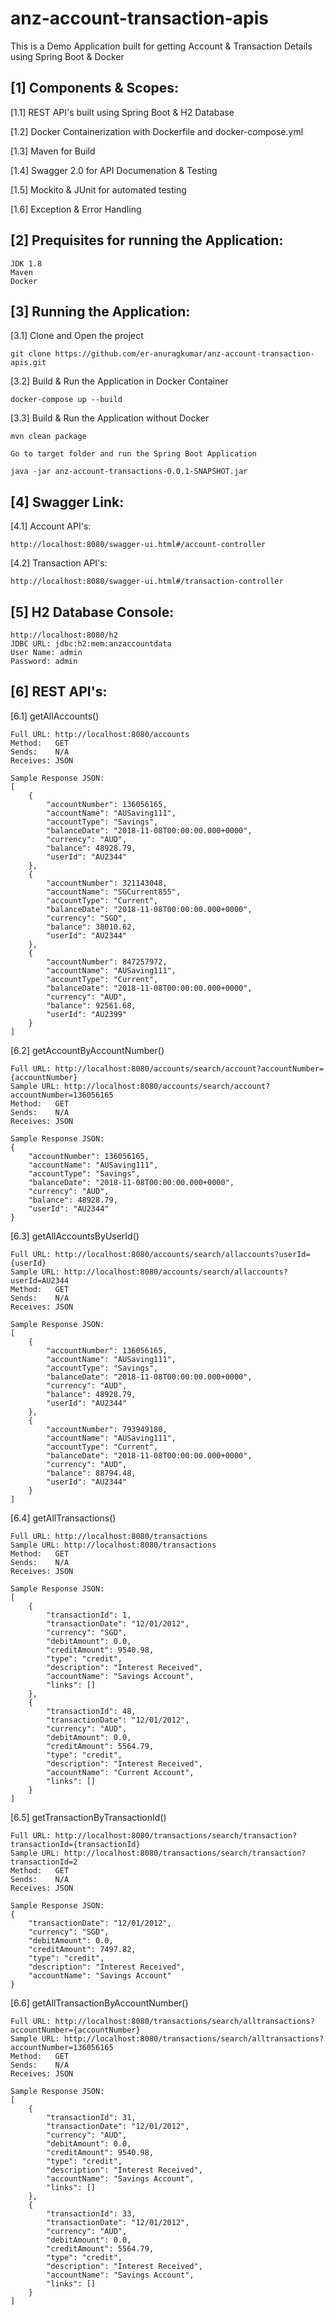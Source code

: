 # anz-account-transaction-apis
This is a Demo Application built for getting Account & Transaction Details using Spring Boot & Docker

[1] Components & Scopes:
-----------------------
[1.1] REST API's built using Spring Boot & H2 Database

[1.2] Docker Containerization with Dockerfile and docker-compose.yml

[1.3] Maven for Build

[1.4] Swagger 2.0 for API Documenation & Testing

[1.5] Mockito & JUnit for automated testing

[1.6] Exception & Error Handling


[2] Prequisites for running the Application:
-----------------------------------------------------------
```
JDK 1.8
Maven
Docker
```
[3] Running the Application:
-----------------------------
[3.1] Clone and Open the project
```
git clone https://github.com/er-anuragkumar/anz-account-transaction-apis.git
```
[3.2] Build & Run the Application in Docker Container
```
docker-compose up --build
```
[3.3] Build & Run the Application without Docker
```
mvn clean package

Go to target folder and run the Spring Boot Application 

java -jar anz-account-transactions-0.0.1-SNAPSHOT.jar
```
[4] Swagger Link:
---------------
[4.1] Account API's:
```
http://localhost:8080/swagger-ui.html#/account-controller
```
[4.2] Transaction API's:
```
http://localhost:8080/swagger-ui.html#/transaction-controller
```
[5] H2 Database Console:
------------------------
```
http://localhost:8080/h2
JDBC URL: jdbc:h2:mem:anzaccountdata
User Name: admin
Password: admin
```

[6] REST API's:
-------------

[6.1] getAllAccounts()
```
Full URL: http://localhost:8080/accounts
Method:   GET
Sends:    N/A
Receives: JSON

Sample Response JSON:
[
    {
        "accountNumber": 136056165,
        "accountName": "AUSaving111",
        "accountType": "Savings",
        "balanceDate": "2018-11-08T00:00:00.000+0000",
        "currency": "AUD",
        "balance": 48928.79,
        "userId": "AU2344"
    },
    {
        "accountNumber": 321143048,
        "accountName": "SGCurrent855",
        "accountType": "Current",
        "balanceDate": "2018-11-08T00:00:00.000+0000",
        "currency": "SGD",
        "balance": 38010.62,
        "userId": "AU2344"
    },
    {
        "accountNumber": 847257972,
        "accountName": "AUSaving111",
        "accountType": "Current",
        "balanceDate": "2018-11-08T00:00:00.000+0000",
        "currency": "AUD",
        "balance": 92561.68,
        "userId": "AU2399"
    }
]
```
[6.2] getAccountByAccountNumber()
```
Full URL: http://localhost:8080/accounts/search/account?accountNumber={accountNumber}
Sample URL: http://localhost:8080/accounts/search/account?accountNumber=136056165
Method:   GET
Sends:    N/A
Receives: JSON

Sample Response JSON:
{
    "accountNumber": 136056165,
    "accountName": "AUSaving111",
    "accountType": "Savings",
    "balanceDate": "2018-11-08T00:00:00.000+0000",
    "currency": "AUD",
    "balance": 48928.79,
    "userId": "AU2344"
}
```
[6.3] getAllAccountsByUserId()
```
Full URL: http://localhost:8080/accounts/search/allaccounts?userId={userId}
Sample URL: http://localhost:8080/accounts/search/allaccounts?userId=AU2344
Method:   GET
Sends:    N/A
Receives: JSON

Sample Response JSON:
[
    {
        "accountNumber": 136056165,
        "accountName": "AUSaving111",
        "accountType": "Savings",
        "balanceDate": "2018-11-08T00:00:00.000+0000",
        "currency": "AUD",
        "balance": 48928.79,
        "userId": "AU2344"
    },
    {
        "accountNumber": 793949180,
        "accountName": "AUSaving111",
        "accountType": "Current",
        "balanceDate": "2018-11-08T00:00:00.000+0000",
        "currency": "AUD",
        "balance": 88794.48,
        "userId": "AU2344"
    }
]
```
[6.4] getAllTransactions()
```
Full URL: http://localhost:8080/transactions
Sample URL: http://localhost:8080/transactions
Method:   GET
Sends:    N/A
Receives: JSON

Sample Response JSON:
[
    {
        "transactionId": 1,
        "transactionDate": "12/01/2012",
        "currency": "SGD",
        "debitAmount": 0.0,
        "creditAmount": 9540.98,
        "type": "credit",
        "description": "Interest Received",
        "accountName": "Savings Account",
        "links": []
    },
    {
        "transactionId": 48,
        "transactionDate": "12/01/2012",
        "currency": "AUD",
        "debitAmount": 0.0,
        "creditAmount": 5564.79,
        "type": "credit",
        "description": "Interest Received",
        "accountName": "Current Account",
        "links": []
    }
]
```
[6.5] getTransactionByTransactionId()
```
Full URL: http://localhost:8080/transactions/search/transaction?transactionId={transactionId}
Sample URL: http://localhost:8080/transactions/search/transaction?transactionId=2
Method:   GET
Sends:    N/A
Receives: JSON

Sample Response JSON:
{
    "transactionDate": "12/01/2012",
    "currency": "SGD",
    "debitAmount": 0.0,
    "creditAmount": 7497.82,
    "type": "credit",
    "description": "Interest Received",
    "accountName": "Savings Account"
}
```
[6.6] getAllTransactionByAccountNumber()
```
Full URL: http://localhost:8080/transactions/search/alltransactions?accountNumber={accountNumber}
Sample URL: http://localhost:8080/transactions/search/alltransactions?accountNumber=136056165
Method:   GET
Sends:    N/A
Receives: JSON

Sample Response JSON:
[
    {
        "transactionId": 31,
        "transactionDate": "12/01/2012",
        "currency": "AUD",
        "debitAmount": 0.0,
        "creditAmount": 9540.98,
        "type": "credit",
        "description": "Interest Received",
        "accountName": "Savings Account",
        "links": []
    },
    {
        "transactionId": 33,
        "transactionDate": "12/01/2012",
        "currency": "AUD",
        "debitAmount": 0.0,
        "creditAmount": 5564.79,
        "type": "credit",
        "description": "Interest Received",
        "accountName": "Savings Account",
        "links": []
    }
]
```
